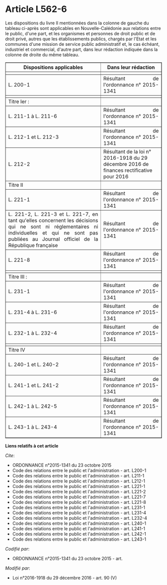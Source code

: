 # Article L562-6

Les dispositions du livre II mentionnées dans la colonne de gauche du tableau ci-après sont applicables en Nouvelle-Calédonie
aux relations entre le public, d'une part, et les organismes et personnes de droit public et de droit privé, autres que les
établissements publics, chargés par l'Etat et les communes d'une mission de service public administratif et, le cas échéant,
industriel et commercial, d'autre part, dans leur rédaction indiquée dans la colonne de droite du même tableau. 

<table border="1">
    <tbody>
      <tr>
        <th>Dispositions applicables 

</th>
        <th>Dans leur rédaction 

</th>
      </tr>
      <tr>
        <th>

</th>
        <th>

</th>
      </tr>
      <tr>
        <td align="justify">
L. 200-1 

</td>
        <td align="justify">Résultant de l'ordonnance n° 2015-1341 

</td>
      </tr>
      <tr>
        <td align="justify"> </td>
        <td align="justify"> </td>
      </tr>
      <tr>
        <td align="left">Titre Ier : 

</td>
        <td align="left"> </td>
      </tr>
      <tr>
        <td align="justify">
L. 211-1 à L. 211-6 

</td>
        <td align="justify">Résultant de l'ordonnance n° 2015-1341 

</td>
      </tr>
      <tr>
        <td align="justify">L. 212-1 et L. 212-3</td>
        <td align="justify">Résultant de l'ordonnance n° 2015-1341 

</td>
      </tr>
      <tr>
        <td align="left">L. 212-2 </td>
        <td align="left">Résultant de la loi n° 2016-1918 du 29 décembre 2016 de finances rectificative pour 2016 </td>
      </tr>
      <tr>
        <td align="left">Titre II 

</td>
        <td align="left"> </td>
      </tr>
      <tr>
        <td align="justify">
L. 221-1 

</td>
        <td align="justify">Résultant de l'ordonnance n° 2015-1341 

</td>
      </tr>
      <tr>
        <td align="justify">
L. 221-2, L. 221-3 et L. 221-7, en tant qu'elles concernent les décisions qui ne sont ni réglementaires ni individuelles et
qui ne sont pas publiées au Journal officiel de la République française 

</td>
        <td align="justify">Résultant de l'ordonnance n° 2015-1341 

</td>
      </tr>
      <tr>
        <td align="justify">
L. 221-8 

</td>
        <td align="justify">Résultant de l'ordonnance n° 2015-1341 

</td>
      </tr>
      <tr>
        <td align="justify"> </td>
        <td align="justify"> </td>
      </tr>
      <tr>
        <td align="left">Titre III : 

</td>
        <td align="left"> </td>
      </tr>
      <tr>
        <td align="justify">
L. 231-1 

</td>
        <td align="justify">Résultant de l'ordonnance n° 2015-1341 

</td>
      </tr>
      <tr>
        <td align="justify">
L. 231-4 à L. 231-6 

</td>
        <td align="justify">Résultant de l'ordonnance n° 2015-1341 

</td>
      </tr>
      <tr>
        <td align="justify">
L. 232-1 à L. 232-4 

</td>
        <td align="justify">Résultant de l'ordonnance n° 2015-1341 

</td>
      </tr>
      <tr>
        <td align="justify"> </td>
        <td align="justify"> </td>
      </tr>
      <tr>
        <td align="left">Titre IV 

</td>
        <td align="left"> </td>
      </tr>
      <tr>
        <td align="justify">
L. 240-1 et L. 240-2 

</td>
        <td align="justify">Résultant de l'ordonnance n° 2015-1341 

</td>
      </tr>
      <tr>
        <td align="justify">
L. 241-1 et L. 241-2 

</td>
        <td align="justify">Résultant de l'ordonnance n° 2015-1341 

</td>
      </tr>
      <tr>
        <td align="justify">
L. 242-1 à L. 242-5 

</td>
        <td align="justify">Résultant de l'ordonnance n° 2015-1341 

</td>
      </tr>
      <tr>
        <td align="justify">
L. 243-1 à L. 243-4

</td>
        <td align="justify">Résultant de l'ordonnance n° 2015-1341

</td>
      </tr>
    </tbody>
  </table>

**Liens relatifs à cet article**

_Cite_:

  - ORDONNANCE n°2015-1341 du 23 octobre 2015
  - Code des relations entre le public et l'administration - art. L200-1
  - Code des relations entre le public et l'administration - art. L211-1
  - Code des relations entre le public et l'administration - art. L212-1
  - Code des relations entre le public et l'administration - art. L221-1
  - Code des relations entre le public et l'administration - art. L221-2
  - Code des relations entre le public et l'administration - art. L221-7
  - Code des relations entre le public et l'administration - art. L221-8
  - Code des relations entre le public et l'administration - art. L231-1
  - Code des relations entre le public et l'administration - art. L231-4
  - Code des relations entre le public et l'administration - art. L232-4
  - Code des relations entre le public et l'administration - art. L240-1
  - Code des relations entre le public et l'administration - art. L241-1
  - Code des relations entre le public et l'administration - art. L242-1
  - Code des relations entre le public et l'administration - art. L243-1

_Codifié par_:

  - ORDONNANCE n°2015-1341 du 23 octobre 2015 - art.

_Modifié par_:

  - Loi n°2016-1918 du 29 décembre 2016 - art. 90 (V)
